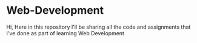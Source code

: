 # Web-Development
Hi, Here in this repository I'll be sharing all the code and assignments that I've done as part of learning Web Development
